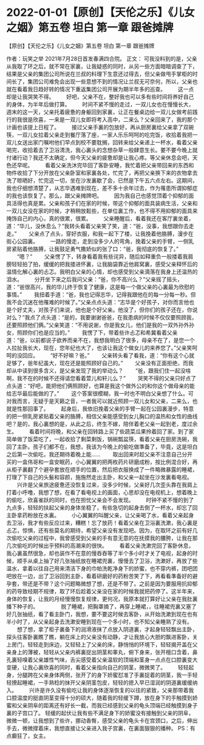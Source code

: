 # 2022-01-01【原创】【天伦之乐】《儿女之姻》第五卷 坦白  第一章  跟爸摊牌



【原创】【天伦之乐】《儿女之姻》第五卷 坦白  第一章  跟爸摊牌




作者：玩笑之举 2021年7月28日首发春满四合院。
正文：
可我没料到的是，父亲从我取了环之后，就不常在家裏，让我疑惑的同时，从另一些方面暗暗调查了下，结果是父亲的集团公司所说在兰叔的料理下生意还过得去，但父亲做甩手掌柜的时间长了，集团公司难免会出现一些意想不到的情况让兰叔无可奈何，所以，父亲也就在看着我日趋好转的情况下重返集团公司开展为期半年多的巡查。 　　这一点却是让我哭笑不得。 　　好吧，父亲不在，整好我也可以多有些时间将养好自己的身体，为半年后做打算。 　　时间不紧不慢的走过，一双儿女也在慢慢长大，週末的这一天，父亲托着疲惫的身躯回到家裏，让正在餐桌边给一双儿女做考前践行的我很是欣喜，一来是一双儿女即将考入高中，二来么？父亲回来了，我的那个计画也该提上日程了。 　　接过父亲手裏的包放好，再从厨房裏给父亲拿了双碗筷，一双儿女拉着父亲走到餐厅落了座，一家人乐乐呵呵的吃完饭，收拾着我把一双儿女送出家门嘱咐他们早点到校不要耽搁，回转来给父亲递上一杯水，看着父亲喝完，收拾着去了卫浴清洗，我心裏头的念想杂草一般肆意生长。要不要今晚上就付诸行动？我还不太确定，但今天父亲的疲惫却是让我心疼。等父亲休息会吧，天色还早呢。 　　看着父亲洗沐完毕回了客卧安睡，我忙着把父亲带回来的东西和物件收拾了下分开放在父亲卧室和家裏各处，忙完了，再把父亲换下来的衣物拿去洗了晾晒好，忙完这一切，坐在沙发裏歇了会，已然是下午五六点左右。这期间，我也仔细想清楚了，从志华遇难到现在，差不多十余年过去，作为罹患所谓抑郁症的我也该恢复了。那么，跟父亲摊牌吧。 　　因为我自己也感觉顶着个抑郁的面具活得也真是累。父亲和孩子们在家的时候，带这个抑郁的面具装病生活，父亲和一双儿女没在家的时候，才稍稍放鬆些，在单位裏工作，也不得不用抑郁的面具来掩饰自己的内心，真的很累，很累。 　　父亲睡醒后，看着我还在客厅裏坐着，道：“华儿，没休息么？”我转头看着父亲笑了笑，道：“爸，没事，我想跟你去走走。” 　　父亲点了点头，穿好衣服，和我一起下了楼，让我挽着他胳膊，漫步在街心公园裏。 　　一路的慢走，走到没多少人的弯角，挽着父亲的手臂，一侧乳房紧贴着他胳膊，让我鼓足勇气撒娇似的张了口：“爸，我彻底的恢复了。” 　　“嗯？” 　　父亲愣了下，转身看着我有些诧异，随后如释重负一般搂着我肩膀轻轻拍了拍，缓缓的把我搂进怀裏，让我脑袋靠近他肩窝裏，感受父亲释怀后的温情化解心裏的忐忑。我明白父亲的心情，却也感受到父亲滴落在我身上还温热的泪水。 　　分开坐下来之后我问父亲：“爸，你不高兴么？”父亲摇了摇头，道：“爸很高兴，我的华儿终于恢复了健康，这是每一个做父亲的心裏最为欣慰的事情。” 　　我扭着手道：“爸，我也记得志华，记得我跟他在的每一分每一秒。但我不会沉迷在他罹难的时候了。”父亲点点头道：“志华是个好孩子，对你而言他也是个好丈夫，对孩子们来说，他也是个好父亲。他没了，但你们的孩子还在，你说对么？”我点了点头道：“是的，我要谢谢爸爸，在我患病的时候不仅仅要照顾我，还要照顾他们俩。”父亲笑道：“不用说谢，你是我女儿，他们是我的一双外孙外孙女，照顾你们也是应当的。” 　　我愣了下，带着些许忐忑和希冀看着父亲道：“爸，以前都说子欲养而亲不在，我想我明白了很多，母亲不在了，是您一个人拉扯我长大，现在，您年纪也大了，也该让我这个做女儿的来养您了。”父亲笑呵呵的没回应。 　　“好不好嘛？爸。” 　　父亲转头看了看我，道：“你有这个心就足够了，爸年纪虽大，现在还是能照顾好自己的。” 　　父亲没有正面拒绝，而我却从中读到很多含义，是父亲发现了我的举动么？ 　　“爸，跟我们住一起没啥啊，我不在的时候不还得请您看着萱儿和轩儿么？” 　　哭笑不得的父亲只好点了点头道：“好吧，能把他们俩照顾好，也算是我这个做外公的和你这个做母亲的能给志华最后能做的了。” 　　这个答案很模糊，我一时也不明白父亲想了什么。可对我而言，无疑于是天籁之音，一者我可以就近照顾一双儿女和父亲，二来么，也就是性那回事了。 　　起身后，我依旧挽着父亲的手臂一起在公园裏漫步，特意的把一侧乳房紧贴着父亲的胳膊，相信父亲能感受到女儿胸口的温热和女性的曲线吧？是的，我心裏想的是，从此之后，终生不嫁，陪伴着老父亲一起到老，度过余生。 　　看着时间将晚，和父亲在回转路上买了些蔬菜瓜果拎着回了家。到了家简单做了饭菜吃了，一起收拾了剩菜剩饭，锅碗瓢盆筷，看着父亲在厨房洗碗，我回了主卧。孩子们都不在，我想，我该为今晚上的偷吃做準备了，毕竟，这是坦白之后第一次偷吃，我还期待着晚上能…… 　　取出回来时趁父亲不注意自己分开买的一盒伟哥和一盒安眠药，小心翼翼的把两枚药片研磨成粉，按比例混合好，再从柜子裏翻了个避孕套放在顺手的位置，然后把衣服换成了一件略微暴露的睡裙，打理了下自己的头髮和容颜，施施然走出主卧，和父亲一起坐在沙发裏看电视。 　　兴许是父亲旅途疲惫还没恢复过来，没多少时候，父亲好几次歪头靠在我肩上打着小呼噜，我想了想，在看了看电视上的画面，心思却没在电视机上，想着晚上的偷吃，欣喜雀跃的同时，也在担忧父亲会不会发现。 　　时钟不紧不慢的到了九点多，轻轻的扶起父亲的身体坐稳了，有些急切的起身去倒了一杯水，却忘了回主卧拿药粉放在水裏。 　　小心翼翼的叫醒父亲，让父亲喝了水，看着父亲起身去卫浴，我才有些反应过来，糟糕！忘了放药！看着父亲在卫浴裏洗漱，我心裏是忐忑，惊惧，还有些莫名的期待，希望父亲没有发现吧。因为，在取环之前有好几次偷吃父亲的过程中，我曾感受到父亲的手有意无意的在抚摸我的腰胯，让我在那几次偷吃的时候出乎预料的高潮来的很快。 　　看着父亲洗漱完回了客卧休息，我心裏虽然很急，却也装作不在意的慢吞吞等了半个多小时才关了电视，起身的时候，顺手从桌上抽了好几张抽纸放在睡裙兜裏，慢慢去了卫浴，洗漱好，再放了些温水，拿着以往自己用来清洁下身的巾帕洗乾净身下的娇蜜，也不穿内裤，团吧团吧放在一边，出了卫浴回到主卧，看着研磨好的药粉苦笑了下，再看看準备好的避孕套，带还是不带？这个问题略微想了想，还是不带了。之前是因为要服用抗抑郁的药导致经期不规律，取了环后趁着父亲没在家的时候我就把药停了。这半年来，身体的恢复，让我的月经慢慢恢复规律，更何况，我原本就打算好让父亲在我肚裏播下种子的。 　　　　脱了睡裙，把胸罩摘了，再穿上睡裙，，往睡裙兜裏又塞了好几张抽纸，看了看主卧门，我想，要不要这时候去客卧，从开始洗漱到现在也有半小时了，从父亲起身去洗漱安睡到现在一个多小时，也不知父亲睡熟了没有。 　　想了想，拿了柜子裏备下的润滑液抹了点放入阴道裏，才起身轻轻飘出主卧，探头往客卧裏瞧了瞧，躺在床上的父亲没有动静，才让我放心大胆的飘进客卧，关上房门，轻轻走到床边，又轻轻上了父亲的床，静悄悄的环境下，轻轻揭开盖在父亲身上的薄被，轻轻从父亲内裤裏捉出阴茎和睾丸，俯下身来，张开檀口含着，鼻孔裏轻嗅着父亲雄性气味，舌尖感受着父亲温软的顶端和茎身一点点在口腔裏变大变硬，让我心裏欣喜的同时，看着父亲指向自己的阴茎，微微笑了。 　　轻轻起身，分腿跨在父亲身体两侧，张开了的身下娇蜜怼准了手裏捉着的阴茎，我一手轻轻撩起睡裙，一手熟稔的抹开父亲阴茎包皮，轻轻的摁入早已湿润的阴道裏缓缓纳入。 　　兴许是许久没有偷吃让我的身体逐渐恢复的以往的紧致，父亲那带着我口腔温度的挺直阴茎变得十分的硕大，随着我的轻缓下蹲，放在身下的手触摸到娇蜜和父亲阴阜的距离还有好长一截，而我已经感到父亲的龟头顶端已经触摸到身子裏的子宫口了。 轻缓的起伏让我有些不满足身下的娇蜜没有接触到父亲的阴阜，微微一顿，让我想到了些许，挪动香臀，感受父亲的龟头卡在宫颈口，之后，伸出手去，微微撑着床，我想直接让父亲进入我子宫裏，在裏面狠狠的播种。
PS：有点癫狂了，女主。



